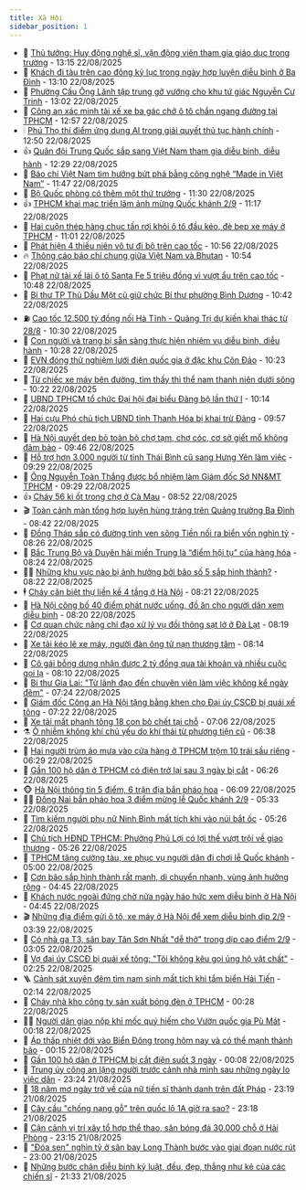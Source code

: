 ```yaml
---
title: Xã Hội
sidebar_position: 1
---
```


<!-- dantri-xa-hoi:START -->
- 🫣 [Thủ tướng: Huy động nghệ sĩ, vận động viên tham gia giáo dục trong trường](https://dantri.com.vn/xa-hoi/thu-tuong-huy-dong-nghe-si-van-dong-vien-tham-gia-giao-duc-trong-truong-20250822200647969.htm) - 13:15 22/08/2025
- 💼 [Khách đi tàu trên cao đông kỷ lục trong ngày hợp luyện diễu binh ở Ba Đình](https://dantri.com.vn/xa-hoi/khach-di-tau-tren-cao-dong-ky-luc-trong-ngay-hop-luyen-dieu-binh-o-ba-dinh-20250822195756236.htm) - 13:10 22/08/2025
- 🎊 [Phường Cầu Ông Lãnh tập trung gỡ vướng cho khu tứ giác Nguyễn Cư Trinh](https://dantri.com.vn/xa-hoi/phuong-cau-ong-lanh-tap-trung-go-vuong-cho-khu-tu-giac-nguyen-cu-trinh-20250822192037253.htm) - 13:02 22/08/2025
- 🙉 [Công an xác minh tài xế xe ba gác chở ô tô chắn ngang đường tại TPHCM](https://dantri.com.vn/xa-hoi/cong-an-xac-minh-tai-xe-xe-ba-gac-cho-o-to-chan-ngang-duong-tai-tphcm-20250822191901397.htm) - 12:57 22/08/2025
- 🕯 [Phú Thọ thí điểm ứng dụng AI trong giải quyết thủ tục hành chính](https://dantri.com.vn/xa-hoi/phu-tho-thi-diem-ung-dung-ai-trong-giai-quyet-thu-tuc-hanh-chinh-20250822194106223.htm) - 12:50 22/08/2025
- 👍 [Quân đội Trung Quốc sắp sang Việt Nam tham gia diễu binh, diễu hành](https://dantri.com.vn/xa-hoi/quan-doi-trung-quoc-sap-sang-viet-nam-tham-gia-dieu-binh-dieu-hanh-20250822191222536.htm) - 12:29 22/08/2025
- 🤖 [Báo chí Việt Nam tìm hướng bứt phá bằng công nghệ “Made in Việt Nam”](https://dantri.com.vn/xa-hoi/bao-chi-viet-nam-tim-huong-but-pha-bang-cong-nghe-made-in-viet-nam-20250822183944806.htm) - 11:47 22/08/2025
- 🙉 [Bộ Quốc phòng có thêm một thứ trưởng](https://dantri.com.vn/xa-hoi/bo-quoc-phong-co-them-mot-thu-truong-20250822181845712.htm) - 11:30 22/08/2025
- 👍 [TPHCM khai mạc triển lãm ảnh mừng Quốc khánh 2/9](https://dantri.com.vn/xa-hoi/tphcm-khai-mac-trien-lam-anh-mung-quoc-khanh-29-20250822115145586.htm) - 11:17 22/08/2025
- 🗽 [Hai cuộn thép hàng chục tấn rơi khỏi ô tô đầu kéo, đè bẹp xe máy ở TPHCM](https://dantri.com.vn/xa-hoi/hai-cuon-thep-hang-chuc-tan-roi-khoi-o-to-dau-keo-de-bep-xe-may-o-tphcm-20250822170313388.htm) - 11:01 22/08/2025
- 🗽 [Phát hiện 4 thiếu niên vô tư đi bộ trên cao tốc](https://dantri.com.vn/xa-hoi/phat-hien-4-thieu-nien-vo-tu-di-bo-tren-cao-toc-20250822174515427.htm) - 10:56 22/08/2025
- 🔥 [Thông cáo báo chí chung giữa Việt Nam và Bhutan](https://dantri.com.vn/xa-hoi/thong-cao-bao-chi-chung-giua-viet-nam-va-bhutan-20250822173600930.htm) - 10:54 22/08/2025
- 🦒 [Phạt nữ tài xế lái ô tô Santa Fe 5 triệu đồng vì vượt ẩu trên cao tốc](https://dantri.com.vn/xa-hoi/phat-nu-tai-xe-lai-o-to-santa-fe-5-trieu-dong-vi-vuot-au-tren-cao-toc-20250822174646785.htm) - 10:48 22/08/2025
- 🧐 [Bí thư TP Thủ Dầu Một cũ giữ chức Bí thư phường Bình Dương](https://dantri.com.vn/xa-hoi/bi-thu-tp-thu-dau-mot-cu-giu-chuc-bi-thu-phuong-binh-duong-20250822155933421.htm) - 10:42 22/08/2025
- ⛽️ [Cao tốc 12.500 tỷ đồng nối Hà Tĩnh - Quảng Trị dự kiến khai thác từ 28/8](https://dantri.com.vn/xa-hoi/cao-toc-12500-ty-dong-noi-ha-tinh-quang-tri-du-kien-khai-thac-tu-288-20250822171944057.htm) - 10:30 22/08/2025
- 🚀 [Con người và trang bị sẵn sàng thực hiện nhiệm vụ diễu binh, diễu hành](https://dantri.com.vn/xa-hoi/con-nguoi-va-trang-bi-san-sang-thuc-hien-nhiem-vu-dieu-binh-dieu-hanh-20250822172102374.htm) - 10:28 22/08/2025
- 🦒 [EVN đóng thử nghiệm lưới điện quốc gia ở đặc khu Côn Đảo](https://dantri.com.vn/xa-hoi/evn-dong-thu-nghiem-luoi-dien-quoc-gia-o-dac-khu-con-dao-20250822163353785.htm) - 10:23 22/08/2025
- 🦅 [Từ chiếc xe máy bên đường, tìm thấy thi thể nam thanh niên dưới sông](https://dantri.com.vn/xa-hoi/tu-chiec-xe-may-ben-duong-tim-thay-thi-the-nam-thanh-nien-duoi-song-20250822171327318.htm) - 10:22 22/08/2025
- 🚀 [UBND TPHCM tổ chức Đại hội đại biểu Đảng bộ lần thứ I](https://dantri.com.vn/xa-hoi/ubnd-tphcm-to-chuc-dai-hoi-dai-bieu-dang-bo-lan-thu-i-20250822164627250.htm) - 10:14 22/08/2025
- 🦅 [Hai cựu Phó chủ tịch UBND tỉnh Thanh Hóa bị khai trừ Đảng](https://dantri.com.vn/xa-hoi/hai-cuu-pho-chu-tich-ubnd-tinh-thanh-hoa-bi-khai-tru-dang-20250822164712062.htm) - 09:57 22/08/2025
- 🤠 [Hà Nội quyết dẹp bỏ toàn bộ chợ tạm, chợ cóc, cơ sở giết mổ không đảm bảo](https://dantri.com.vn/xa-hoi/ha-noi-quyet-dep-bo-toan-bo-cho-tam-cho-coc-co-so-giet-mo-khong-dam-bao-20250822163530010.htm) - 09:46 22/08/2025
- 💄 [Hỗ trợ hơn 3.000 người từ tỉnh Thái Bình cũ sang Hưng Yên làm việc](https://dantri.com.vn/xa-hoi/ho-tro-hon-3000-nguoi-tu-tinh-thai-binh-cu-sang-hung-yen-lam-viec-20250822154459872.htm) - 09:29 22/08/2025
- 🥷 [Ông Nguyễn Toàn Thắng được bổ nhiệm làm Giám đốc Sở NN&amp;MT TPHCM](https://dantri.com.vn/xa-hoi/ong-nguyen-toan-thang-duoc-bo-nhiem-lam-giam-doc-so-nnmt-tphcm-20250822160651950.htm) - 09:29 22/08/2025
- 👍 [Cháy 56 ki ốt trong chợ ở Cà Mau](https://dantri.com.vn/xa-hoi/chay-56-ki-ot-trong-cho-o-ca-mau-20250822151957648.htm) - 08:52 22/08/2025
- 🎬 [Toàn cảnh màn tổng hợp luyện hùng tráng trên Quảng trường Ba Đình](https://dantri.com.vn/xa-hoi/toan-canh-man-tong-hop-luyen-hung-trang-tren-quang-truong-ba-dinh-20250822135241188.htm) - 08:42 22/08/2025
- 🦒 [Đồng Tháp sắp có đường tỉnh ven sông Tiền nối ra biển vốn nghìn tỷ](https://dantri.com.vn/xa-hoi/dong-thap-sap-co-duong-tinh-ven-song-tien-noi-ra-bien-von-nghin-ty-20250822150203581.htm) - 08:26 22/08/2025
- 🌊 [Bắc Trung Bộ và Duyên hải miền Trung là “điểm hội tụ” của hàng hóa](https://dantri.com.vn/xa-hoi/bac-trung-bo-va-duyen-hai-mien-trung-la-diem-hoi-tu-cua-hang-hoa-20250822150544776.htm) - 08:24 22/08/2025
- 🧑‍💻 [Những khu vực nào bị ảnh hưởng bởi bão số 5 sắp hình thành?](https://dantri.com.vn/xa-hoi/nhung-khu-vuc-nao-bi-anh-huong-boi-bao-so-5-sap-hinh-thanh-20250822151128859.htm) - 08:22 22/08/2025
- 🕴 [Cháy căn biệt thự liền kề 4 tầng ở Hà Nội](https://dantri.com.vn/xa-hoi/chay-can-biet-thu-lien-ke-4-tang-o-ha-noi-20250822151858483.htm) - 08:21 22/08/2025
- 🤔 [Hà Nội công bố 40 điểm phát nước uống, đồ ăn cho người dân xem diễu binh](https://dantri.com.vn/xa-hoi/ha-noi-cong-bo-40-diem-phat-nuoc-uong-do-an-cho-nguoi-dan-xem-dieu-binh-20250822145353088.htm) - 08:20 22/08/2025
- 💄 [Cơ quan chức năng chỉ đạo xử lý vụ đồi thông sạt lở ở Đà Lạt](https://dantri.com.vn/xa-hoi/co-quan-chuc-nang-chi-dao-xu-ly-vu-doi-thong-sat-lo-o-da-lat-20250822150025845.htm) - 08:19 22/08/2025
- 🧠 [Xe tải kéo lê xe máy, người đàn ông tử nạn thương tâm](https://dantri.com.vn/xa-hoi/xe-tai-keo-le-xe-may-nguoi-dan-ong-tu-nan-thuong-tam-20250822150218434.htm) - 08:14 22/08/2025
- 🦣 [Cô gái bỗng dưng nhận được 2 tỷ đồng qua tài khoản và nhiều cuộc gọi lạ](https://dantri.com.vn/xa-hoi/co-gai-bong-dung-nhan-duoc-2-ty-dong-qua-tai-khoan-va-nhieu-cuoc-goi-la-20250822144614229.htm) - 08:10 22/08/2025
- 💫 [Bí thư Gia Lai: &quot;Từ lãnh đạo đến chuyên viên làm việc không kể ngày đêm&quot;](https://dantri.com.vn/xa-hoi/bi-thu-gia-lai-tu-lanh-dao-den-chuyen-vien-lam-viec-khong-ke-ngay-dem-20250822133516487.htm) - 07:24 22/08/2025
- 🚀 [Giám đốc Công an Hà Nội tặng bằng khen cho Đại úy CSCĐ bị quái xế tông](https://dantri.com.vn/xa-hoi/giam-doc-cong-an-ha-noi-tang-bang-khen-cho-dai-uy-cscd-bi-quai-xe-tong-20250822140354524.htm) - 07:22 22/08/2025
- 🤔 [Xe tải mất phanh tông 18 con bò chết tại chỗ](https://dantri.com.vn/xa-hoi/xe-tai-mat-phanh-tong-18-con-bo-chet-tai-cho-20250822125432622.htm) - 07:06 22/08/2025
- ⚗️ [Ô nhiễm không khí chủ yếu do khí thải từ phương tiện cũ](https://dantri.com.vn/xa-hoi/o-nhiem-khong-khi-chu-yeu-do-khi-thai-tu-phuong-tien-cu-20250822112019321.htm) - 06:38 22/08/2025
- 🫶 [Hai người trùm áo mưa vào cửa hàng ở TPHCM trộm 10 trái sầu riêng](https://dantri.com.vn/xa-hoi/hai-nguoi-trum-ao-mua-vao-cua-hang-o-tphcm-trom-10-trai-sau-rieng-20250822115931555.htm) - 06:29 22/08/2025
- 🌮 [Gần 100 hộ dân ở TPHCM có điện trở lại sau 3 ngày bị cắt](https://dantri.com.vn/xa-hoi/gan-100-ho-dan-o-tphcm-co-dien-tro-lai-sau-3-ngay-bi-cat-20250822130949196.htm) - 06:26 22/08/2025
- 🐵 [Hà Nội thông tin 5 điểm, 6 trận địa bắn pháo hoa](https://dantri.com.vn/xa-hoi/ha-noi-thong-tin-5-diem-6-tran-dia-ban-phao-hoa-20250822124902969.htm) - 06:09 22/08/2025
- 🧑‍🏫 [Đồng Nai bắn pháo hoa 3 điểm mừng lễ Quốc khánh 2/9](https://dantri.com.vn/xa-hoi/dong-nai-ban-phao-hoa-3-diem-mung-le-quoc-khanh-29-20250822121704769.htm) - 05:33 22/08/2025
- 💫 [Tìm kiếm người phụ nữ Ninh Bình mất tích khi vào núi bắt ốc](https://dantri.com.vn/xa-hoi/tim-kiem-nguoi-phu-nu-ninh-binh-mat-tich-khi-vao-nui-bat-oc-20250822121650761.htm) - 05:26 22/08/2025
- 🦩 [Chủ tịch HĐND TPHCM: Phường Phú Lợi có lợi thế vượt trội về giao thương](https://dantri.com.vn/xa-hoi/chu-tich-hdnd-tphcm-phuong-phu-loi-co-loi-the-vuot-troi-ve-giao-thuong-20250822114126816.htm) - 05:26 22/08/2025
- 🦄 [TPHCM tăng cường tàu, xe phục vụ người dân đi chơi lễ Quốc khánh](https://dantri.com.vn/xa-hoi/tphcm-tang-cuong-tau-xe-phuc-vu-nguoi-dan-di-choi-le-quoc-khanh-20250821153059168.htm) - 05:00 22/08/2025
- 💂 [Cơn bão sắp hình thành rất mạnh, di chuyển nhanh, vùng ảnh hưởng rộng](https://dantri.com.vn/xa-hoi/con-bao-sap-hinh-thanh-rat-manh-di-chuyen-nhanh-vung-anh-huong-rong-20250822112752438.htm) - 04:45 22/08/2025
- 💄 [Khách nước ngoài đứng chờ nửa ngày háo hức xem diễu binh ở Hà Nội](https://dantri.com.vn/xa-hoi/khach-nuoc-ngoai-dung-cho-nua-ngay-hao-huc-xem-dieu-binh-o-ha-noi-20250822113236070.htm) - 04:45 22/08/2025
- 🎬 [Những địa điểm gửi ô tô, xe máy ở Hà Nội để xem diễu binh dịp 2/9](https://dantri.com.vn/xa-hoi/nhung-dia-diem-gui-o-to-xe-may-o-ha-noi-de-xem-dieu-binh-dip-29-20250822101044593.htm) - 03:39 22/08/2025
- 👀 [Có nhà ga T3, sân bay Tân Sơn Nhất &quot;dễ thở&quot; trong dịp cao điểm 2/9](https://dantri.com.vn/xa-hoi/co-nha-ga-t3-san-bay-tan-son-nhat-de-tho-trong-dip-cao-diem-29-20250822095406038.htm) - 03:05 22/08/2025
- 💃 [Vợ đại úy CSCĐ bị quái xế tông: &quot;Tôi không kêu gọi ủng hộ vật chất&quot;](https://dantri.com.vn/xa-hoi/vo-dai-uy-cscd-bi-quai-xe-tong-toi-khong-keu-goi-ung-ho-vat-chat-20250822091429121.htm) - 02:25 22/08/2025
- 🪜 [Cảnh sát xuyên đêm tìm nam sinh mất tích khi tắm biển Hải Tiến](https://dantri.com.vn/xa-hoi/canh-sat-xuyen-dem-tim-nam-sinh-mat-tich-khi-tam-bien-hai-tien-20250822085951600.htm) - 02:14 22/08/2025
- 📝 [Cháy nhà kho công ty sản xuất bóng đèn ở TPHCM](https://dantri.com.vn/xa-hoi/chay-nha-kho-cong-ty-san-xuat-bong-den-o-tphcm-20250822071218601.htm) - 00:28 22/08/2025
- 🧑‍💻 [Người dân giao nộp khỉ mốc quý hiếm cho Vườn quốc gia Pù Mát](https://dantri.com.vn/xa-hoi/nguoi-dan-giao-nop-khi-moc-quy-hiem-cho-vuon-quoc-gia-pu-mat-20250822064112440.htm) - 00:18 22/08/2025
- 👺 [Áp thấp nhiệt đới vào Biển Đông trong hôm nay và có thể mạnh thành bão](https://dantri.com.vn/xa-hoi/ap-thap-nhiet-doi-vao-bien-dong-trong-hom-nay-va-co-the-manh-thanh-bao-20250822065529722.htm) - 00:15 22/08/2025
- 🌮 [Gần 100 hộ dân ở TPHCM bị cắt điện suốt 3 ngày](https://dantri.com.vn/xa-hoi/gan-100-ho-dan-o-tphcm-bi-cat-dien-suot-3-ngay-20250821223755320.htm) - 00:08 22/08/2025
- 🤭 [Trung úy công an lặng người trước cảnh nhà mình sau những ngày lo việc dân](https://dantri.com.vn/xa-hoi/trung-uy-cong-an-lang-nguoi-truoc-canh-nha-minh-sau-nhung-ngay-lo-viec-dan-20250821170011358.htm) - 23:24 21/08/2025
- 💪 [18 năm mơ ngày trở về của nữ tiến sĩ thành danh trên đất Pháp](https://dantri.com.vn/xa-hoi/18-nam-mo-ngay-tro-ve-cua-nu-tien-si-thanh-danh-tren-dat-phap-20250817150721834.htm) - 23:19 21/08/2025
- 🧰 [Cây cầu &quot;chống nạng gỗ&quot; trên quốc lộ 1A giờ ra sao?](https://dantri.com.vn/xa-hoi/cay-cau-chong-nang-go-tren-quoc-lo-1a-gio-ra-sao-20250821154730590.htm) - 23:18 21/08/2025
- 🤡 [Cận cảnh vị trí xây tổ hợp thể thao, sân bóng đá 30.000 chỗ ở Hải Phòng](https://dantri.com.vn/xa-hoi/can-canh-vi-tri-xay-to-hop-the-thao-san-bong-da-30000-cho-o-hai-phong-20250821194434704.htm) - 23:15 21/08/2025
- 🦆 [&quot;Đóa sen&quot; nghìn tỷ ở sân bay Long Thành bước vào giai đoạn nước rút](https://dantri.com.vn/xa-hoi/doa-sen-nghin-ty-o-san-bay-long-thanh-buoc-vao-giai-doan-nuoc-rut-20250821114037322.htm) - 23:00 21/08/2025
- 🦍 [Những bước chân diễu binh kỷ luật, đều, đẹp, thẳng như kẻ của các chiến sĩ](https://dantri.com.vn/xa-hoi/nhung-buoc-chan-dieu-binh-ky-luat-deu-dep-thang-nhu-ke-cua-cac-chien-si-20250822021824814.htm) - 21:33 21/08/2025<!-- dantri-xa-hoi:END -->
